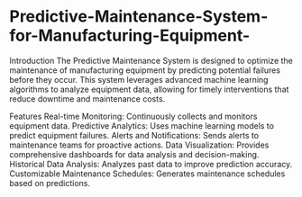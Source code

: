 # Predictive-Maintenance-System-for-Manufacturing-Equipment-
Introduction
The Predictive Maintenance System is designed to optimize the maintenance of manufacturing equipment by predicting potential failures before they occur. This system leverages advanced machine learning algorithms to analyze equipment data, allowing for timely interventions that reduce downtime and maintenance costs.

Features
Real-time Monitoring: Continuously collects and monitors equipment data.
Predictive Analytics: Uses machine learning models to predict equipment failures.
Alerts and Notifications: Sends alerts to maintenance teams for proactive actions.
Data Visualization: Provides comprehensive dashboards for data analysis and decision-making.
Historical Data Analysis: Analyzes past data to improve prediction accuracy.
Customizable Maintenance Schedules: Generates maintenance schedules based on predictions.
